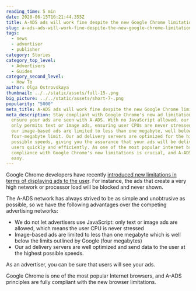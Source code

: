 ```yaml
---
reading_time: 5 min
date: 2020-06-15T16:21:44.355Z
title: A-ADS ads will work fine despite the new Google Chrome limitations
slug: a-ads-ads-will-work-fine-despite-the-new-google-chrome-limitations
tags:
  - news
  - advertiser
  - publisher
category: Stories
category_top_level:
  - Advertisers
  - Guides
category_second_level:
  - How To
author: Olga Ostrovskaya
thumbnail: ../../static/assets/full-15-.png
big_picture: ../../static/assets/short-7-.png
popularity: "5000"
meta_title: A-ADS ads will work fine despite the new Google Chrome limitations
meta_description: Stay compliant with Google Chrome's new ad limitations and
  ensure your ads are seen with A-ADS. With no JavaScript allowed, our network
  only permits text or image ads, ensuring user CPUs are never stressed. Plus,
  our image-based ads are limited to less than one megabyte, well below Google's
  four-megabyte limit. Our ad delivery servers are optimized for the highest
  possible speeds, giving you the assurance that your ads will be delivered to
  users quickly and efficiently. As one of the most popular internet browsers,
  compliance with Google Chrome's new limitations is crucial, and A-ADS makes it
  easy.
---
```

Google Chrome developers have recently <a href="https://developers.google.com/web/updates/2020/05/heavy-ad-interventions" rel="nofollow">introduced new limitations in terms of displaying ads to the user</a>. For instance, the ads that create a very high network or processor load will be blocked and never shown.

The A-ADS network has always strived to be as simple and unobtrusive as possible, so we have the following advantages over the competing advertising networks:

* We do not let advertisers use JavaScript: only text or image ads are allowed, which means the user CPU is never stressed
* Image-based ads are limited to less than one megabyte which is well below the limits outlined by Google (four megabytes)
* Our ad delivery servers are well optimized and send data to the user at the highest possible speeds.

As an advertiser, you can be sure that users will see your ads.

Google Chrome is one of the most popular Internet browsers, and A-ADS principles are fully compliant with the new browser limitations.